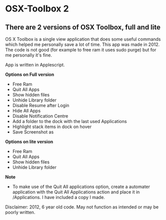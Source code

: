 # OSX-Toolbox 2

## There are 2 versions of OSX Toolbox, full and lite

OS X Toolbox is a single view application that does some useful commands which helped me personally save a lot of time.
This app was made in 2012. The code is not good (for example to free ram it uses sudo purge) but for me personally it's fine.

App is written in Applescript.

**Options on Full version**

- Free Ram
- Quit All Apps
- Show hidden files
- Unhide Library folder
- Disable Resume after Login
- Hide All Apps
- Disable Notification Centre
- Add a folder to the dock with the last used Applications
- Highlight stack items in dock on hover 
- Save Screenshot as

**Options on lite version**

- Free Ram
- Quit All Apps
- Show hidden files
- Unhide Library folder

**Note**

- To make use of the Quit All applications option, create a automater application with the Quit All Applications action and place it in /Applications. I have included a copy I made.

Disclaimer: 2012, 6 year old code. May not function as intended or may be poorly written. 
